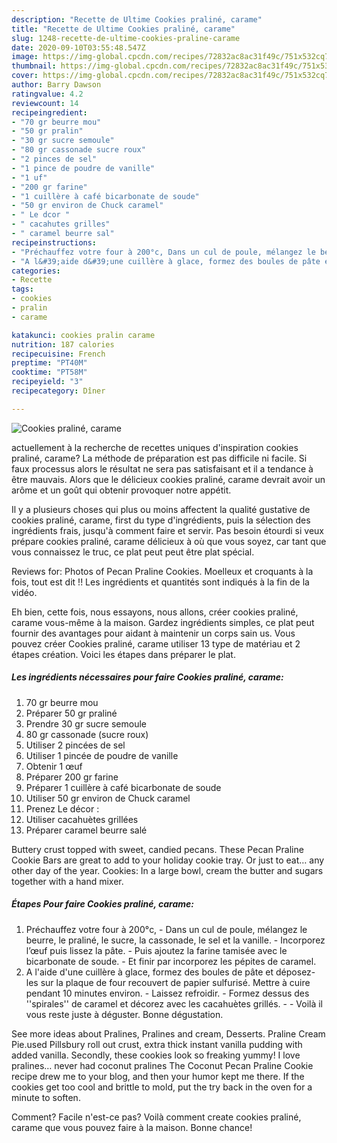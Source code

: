 ```yaml
---
description: "Recette de Ultime Cookies praliné, carame"
title: "Recette de Ultime Cookies praliné, carame"
slug: 1248-recette-de-ultime-cookies-praline-carame
date: 2020-09-10T03:55:48.547Z
image: https://img-global.cpcdn.com/recipes/72832ac8ac31f49c/751x532cq70/cookies-praline-carame-photo-principale-de-la-recette.jpg
thumbnail: https://img-global.cpcdn.com/recipes/72832ac8ac31f49c/751x532cq70/cookies-praline-carame-photo-principale-de-la-recette.jpg
cover: https://img-global.cpcdn.com/recipes/72832ac8ac31f49c/751x532cq70/cookies-praline-carame-photo-principale-de-la-recette.jpg
author: Barry Dawson
ratingvalue: 4.2
reviewcount: 14
recipeingredient:
- "70 gr beurre mou"
- "50 gr pralin"
- "30 gr sucre semoule"
- "80 gr cassonade sucre roux"
- "2 pinces de sel"
- "1 pince de poudre de vanille"
- "1 uf"
- "200 gr farine"
- "1 cuillère à café bicarbonate de soude"
- "50 gr environ de Chuck caramel"
- " Le dcor "
- " cacahutes grilles"
- " caramel beurre sal"
recipeinstructions:
- "Préchauffez votre four à 200°c, Dans un cul de poule, mélangez le beurre, le praliné, le sucre, la cassonade, le sel et la vanille. Incorporez l’œuf puis lissez la pâte. Puis ajoutez la farine tamisée avec le bicarbonate de soude. Et finir par incorporez les pépites de caramel."
- "A l&#39;aide d&#39;une cuillère à glace, formez des boules de pâte et déposez-les sur la plaque de four recouvert de papier sulfurisé. Mettre à cuire pendant 10 minutes environ. Laissez refroidir. Formez dessus des &#39;&#39;spirales&#39;&#39; de caramel et décorez avec les cacahuètes grillés.  Voilà il vous reste juste à déguster. Bonne dégustation."
categories:
- Recette
tags:
- cookies
- pralin
- carame

katakunci: cookies pralin carame 
nutrition: 187 calories
recipecuisine: French
preptime: "PT40M"
cooktime: "PT58M"
recipeyield: "3"
recipecategory: Dîner

---
```



![Cookies praliné, carame](https://img-global.cpcdn.com/recipes/72832ac8ac31f49c/751x532cq70/cookies-praline-carame-photo-principale-de-la-recette.jpg)

actuellement à la recherche de recettes uniques d'inspiration cookies praliné, carame? La méthode de préparation est pas difficile ni facile. Si faux processus alors le résultat ne sera pas satisfaisant et il a tendance à être mauvais. Alors que le délicieux cookies praliné, carame devrait avoir un arôme et un goût qui obtenir provoquer notre appétit.

Il y a plusieurs choses qui plus ou moins affectent la qualité gustative de cookies praliné, carame, first du type d'ingrédients, puis la sélection des ingrédients frais, jusqu'à comment faire et servir. Pas besoin étourdi si veux prépare cookies praliné, carame délicieux à où que vous soyez, car tant que vous connaissez le truc, ce plat peut peut être plat spécial.

Reviews for: Photos of Pecan Praline Cookies. Moelleux et croquants à la fois, tout est dit !! Les ingrédients et quantités sont indiqués à la fin de la vidéo.


Eh bien, cette fois, nous essayons, nous allons, créer cookies praliné, carame vous-même à la maison. Gardez ingrédients simples, ce plat peut fournir des avantages pour aidant à maintenir un corps sain us. Vous pouvez créer Cookies praliné, carame utiliser 13 type de matériau et 2 étapes création. Voici les étapes dans préparer le plat.

<!--inarticleads1-->

##### Les ingrédients nécessaires pour faire Cookies praliné, carame:

1.  70 gr beurre mou
1. Préparer 50 gr praliné
1. Prendre 30 gr sucre semoule
1.  80 gr cassonade (sucre roux)
1. Utiliser 2 pincées de sel
1. Utiliser 1 pincée de poudre de vanille
1. Obtenir 1 œuf
1. Préparer 200 gr farine
1. Préparer 1 cuillère à café bicarbonate de soude
1. Utiliser 50 gr environ de Chuck caramel
1. Prenez  Le décor :
1. Utiliser  cacahuètes grillées
1. Préparer  caramel beurre salé


Buttery crust topped with sweet, candied pecans. These Pecan Praline Cookie Bars are great to add to your holiday cookie tray. Or just to eat… any other day of the year. Cookies: In a large bowl, cream the butter and sugars together with a hand mixer. 

<!--inarticleads2-->

##### Étapes Pour faire Cookies praliné, carame:

1. Préchauffez votre four à 200°c, - Dans un cul de poule, mélangez le beurre, le praliné, le sucre, la cassonade, le sel et la vanille. - Incorporez l’œuf puis lissez la pâte. - Puis ajoutez la farine tamisée avec le bicarbonate de soude. - Et finir par incorporez les pépites de caramel.
1. A l&#39;aide d&#39;une cuillère à glace, formez des boules de pâte et déposez-les sur la plaque de four recouvert de papier sulfurisé. Mettre à cuire pendant 10 minutes environ. - Laissez refroidir. - Formez dessus des &#39;&#39;spirales&#39;&#39; de caramel et décorez avec les cacahuètes grillés. -  - Voilà il vous reste juste à déguster. Bonne dégustation.


See more ideas about Pralines, Pralines and cream, Desserts. Praline Cream Pie.used Pillsbury roll out crust, extra thick instant vanilla pudding with added vanilla. Secondly, these cookies look so freaking yummy! I love pralines… never had coconut pralines The Coconut Pecan Praline Cookie recipe drew me to your blog, and then your humor kept me there. If the cookies get too cool and brittle to mold, put the try back in the oven for a minute to soften. 


Comment? Facile n'est-ce pas? Voilà comment create cookies praliné, carame que vous pouvez faire à la maison. Bonne chance!

